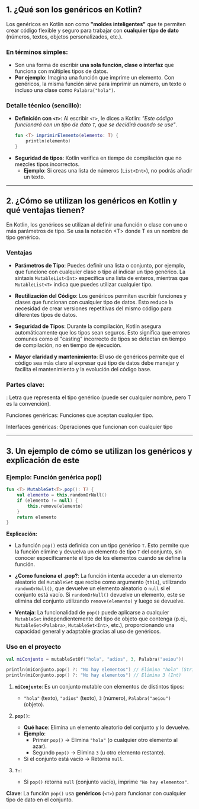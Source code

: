 ## 1. ¿Qué son los genéricos en Kotlin?

Los genéricos en Kotlin son como **"moldes inteligentes"** que te permiten crear código flexible y seguro para trabajar con **cualquier tipo de dato** (números, textos, objetos personalizados, etc.).  

### **En términos simples**:  
- Son una forma de escribir **una sola función, clase o interfaz** que funciona con múltiples tipos de datos.  
- **Por ejemplo**: Imagina una función que imprime un elemento. Con genéricos, la misma función sirve para imprimir un número, un texto o incluso una clase como `Palabra("hola")`.  

### **Detalle técnico (sencillo)**:  
- **Definición con `<T>`**: Al escribir `<T>`, le dices a Kotlin: *"Este código funcionará con un tipo de dato `T`, que se decidirá cuando se use"*.  
  ```kotlin
  fun <T> imprimirElemento(elemento: T) {
      println(elemento)
  }
  ```  
- **Seguridad de tipos**: Kotlin verifica en tiempo de compilación que no mezcles tipos incorrectos.  
  - **Ejemplo**: Si creas una lista de números (`List<Int>`), no podrás añadir un texto.  

---

## 2. ¿Cómo se utilizan los genéricos en Kotlin y qué ventajas tienen?

En Kotlin, los genéricos se utilizan al definir una función o clase con uno o más parámetros de tipo. Se usa la notación \<T> donde T es un nombre de tipo genérico.

### Ventajas

- **Parámetros de Tipo**: Puedes definir una lista o conjunto, por ejemplo, que funcione con cualquier clase o tipo al indicar un tipo genérico. La sintaxis `MutableList<Int>` especifica una lista de enteros, mientras que `MutableList<T>` indica que puedes utilizar cualquier tipo.

- **Reutilización del Código**: Los genéricos permiten escribir funciones y clases que funcionan con cualquier tipo de datos. Esto reduce la necesidad de crear versiones repetitivas del mismo código para diferentes tipos de datos.

- **Seguridad de Tipos**: Durante la compilación, Kotlin asegura automáticamente que los tipos sean seguros. Esto significa que errores comunes como el "casting" incorrecto de tipos se detectan en tiempo de compilación, no en tiempo de ejecución.

- **Mayor claridad y mantenimiento**: El uso de genéricos permite que el código sea más claro al expresar qué tipo de datos debe manejar y facilita el mantenimiento y la evolución del código base.

### Partes clave:

<T>: Letra que representa el tipo genérico (puede ser cualquier nombre, pero T es la convención).

Funciones genéricas: Funciones que aceptan cualquier tipo.

Interfaces genéricas: Operaciones que funcionan con cualquier tipo

---

## 3. Un ejemplo de cómo se utilizan los genéricos y explicación de este

### Ejemplo: Función genérica pop()

```kotlin
fun <T> MutableSet<T>.pop(): T? {
    val elemento = this.randomOrNull()
    if (elemento != null) {
        this.remove(elemento)
    }
    return elemento
}
```

**Explicación:**

- La función `pop()` está definida con un tipo genérico `T`. Esto permite que la función elimine y devuelva un elemento de tipo `T` del conjunto, sin conocer específicamente el tipo de los elementos cuando se define la función.

- **¿Como funciona el .pop?**: La función intenta acceder a un elemento aleatorio del `MutableSet` que recibe como argumento (`this`), utilizando `randomOrNull()`, que devuelve un elemento aleatorio o `null` si el conjunto está vacío. Si `randomOrNull()` devuelve un elemento, este se elimina del conjunto utilizando `remove(elemento)` y luego se devuelve.

- **Ventaja**: La funcionalidad de `pop()` puede aplicarse a cualquier `MutableSet` independientemente del tipo de objeto que contenga (p.ej., `MutableSet<Palabra>`, `MutableSet<Int>`, etc.), proporcionando una capacidad general y adaptable gracias al uso de genéricos.

### Uso en el proyecto
```kotlin
val miConjunto = mutableSetOf("hola", "adios", 3, Palabra("aeiou"))

println(miConjunto.pop() ?: "No hay elementos") // Elimina "hola" (String)
println(miConjunto.pop() ?: "No hay elementos") // Elimina 3 (Int)
```

1. **`miConjunto`**: Es un conjunto mutable con elementos de distintos tipos:  
   - `"hola"` (texto), `"adios"` (texto), `3` (número), `Palabra("aeiou")` (objeto).  

2. **`pop()`**:  
   - **Qué hace**: Elimina un elemento aleatorio del conjunto y lo devuelve.  
   - **Ejemplo**:  
     - Primer `pop()` → Elimina `"hola"` (o cualquier otro elemento al azar).  
     - Segundo `pop()` → Elimina `3` (u otro elemento restante).  
   - Si el conjunto está vacío → Retorna `null`.  

3. **`?:`**:  
   - Si `pop()` retorna `null` (conjunto vacío), imprime `"No hay elementos"`.  

**Clave**: La función `pop()` usa **genéricos** (`<T>`) para funcionar con cualquier tipo de dato en el conjunto.
